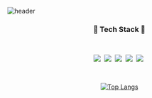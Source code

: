 ![header](https://capsule-render.vercel.app/api?type=waving&color=A3DCBE&height=300&section=header&text=Kim%20Suehyun&fontSize=60)

<h3 align="center">📌 Tech Stack 📌</h3>

<br>

<p align="center">
  <img src="https://img.shields.io/badge/Javascript-f0db4f?style=flat-square&logo=javascript&logoColor=white"/></a>&nbsp 
  <img src="https://img.shields.io/badge/React-1f232a?style=flat-square&logo=React&logoColor=61dafb"/></a>&nbsp 
  <img src="https://img.shields.io/badge/css-1572B6?style=flat-square&logo=css3&logoColor=white"/></a>&nbsp 
  <img src="https://img.shields.io/badge/Python-4b8bbe?style=flat-square&logo=Python&logoColor=ffd43b"/></a>&nbsp 
  <img src="https://img.shields.io/badge/Django-092E20?style=flat-square&logo=Django&logoColor=white"/></a>&nbsp 
</p>

<br>

<div align="center">
  
  [![Top Langs](https://github-readme-stats.vercel.app/api/top-langs/?username=SuehyunKim&layout=compact)](https://github.com/anuraghazra/github-readme-stats)
  
</div>
